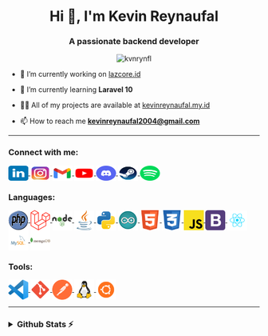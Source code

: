 <h1 align="center">Hi 👋, I'm Kevin Reynaufal</h1>
<h3 align="center">A passionate backend developer</h3>

<p align="center"> <img src="https://komarev.com/ghpvc/?username=kvnrynfl&label=Profile%20views&color=0e75b6&style=flat"
        alt="kvnrynfl" /> </p>

- 🔭 I’m currently working on [lazcore.id](https://lazcore.id/)

- 🌱 I’m currently learning **Laravel 10**

- 👨‍💻 All of my projects are available at [kevinreynaufal.my.id](kevinreynaufal.my.id)

- 📫 How to reach me **kevinreynaufal2004@gmail.com**

---

<h3 align="left">Connect with me:</h3>
<p align="left">
    <a href="https://linkedin.com/in/kevinreynaufal" target="blank">
        <img align="center" src="./Assets/SocialMedia/linkedin.svg" alt="kevinreynaufal" height="30" width="40" />
    </a>
    <a href="https://instagram.com/kvnrynfl_" target="blank">
        <img align="center" src="./Assets/SocialMedia/instagram.svg" alt="kvnrynfl_" height="30" width="40" />
    </a>
    <a href="mailto:kevinreynaufal2004@gmail.com" target="blank">
        <img align="center" src="./Assets/SocialMedia/email.svg" alt="kevinreynaufal2004@gmail.com" height="30" width="40" />
    </a>
    <a href="https://www.youtube.com/c/kevinreynaufal" target="blank">
        <img align="center" src="./Assets/SocialMedia/youtube.svg" alt="kevinreynaufal" height="30" width="40" />
    </a>
    <a href="https://discord.com/users/252038869703196672" target="blank">
        <img align="center" src="./Assets/SocialMedia/discord.svg" alt="kvnrynfl_" height="30" width="40" />
    </a>
    <a href="https://steamcommunity.com/id/kvnrynfl_/" target="blank">
        <img align="center" src="./Assets/SocialMedia/steam.svg" alt="kvnrynfl_" height="30" width="40" />
    </a>
    <a href="https://open.spotify.com/user/i59dab0h1wyduqist5ii8u0il?si=2e76df49fc9940cb" target="blank">
        <img align="center" src="./Assets/SocialMedia/spotify.svg" alt="Rey" height="30" width="40" />
    </a>
</p>

<h3 align="left">Languages:</h3>
<p align="left">
    <a href="https://www.php.net/" target="_blank" rel="noreferrer">
        <img align="center" src="./Assets/Skills/php.svg" alt="php" width="40" height="40" />
    </a>
    <a href="https://laravel.com/" target="_blank" rel="noreferrer">
        <img align="center" src="./Assets/Skills/laravel.svg" alt="laravel" width="40" height="40" />
    </a>
    <a href="https://nodejs.org/" target="_blank" rel="noreferrer">
        <img align="center" src="./Assets/Skills/nodejs.svg" alt="nodejs" width="40" height="40" />
    </a>
    <a href="https://www.java.com/" target="_blank" rel="noreferrer">
        <img align="center" src="./Assets/Skills/java.svg" alt="java" width="40" height="40" />
    </a>
    <a href="https://www.python.org/" target="_blank" rel="noreferrer">
        <img align="center" src="./Assets/Skills/python.svg" alt="python" width="40" height="40" />
    </a>
    <a href="https://www.arduino.cc/" target="_blank" rel="noreferrer">
        <img align="center" src="./Assets/Skills/arduino.svg" alt="arduino" width="40" height="40" />
    </a>
    <a href="https://www.w3schools.com/html/" target="_blank" rel="noreferrer">
        <img align="center" src="./Assets/Skills/html.svg" alt="html" width="40" height="40" />
    </a>
    <a href="https://www.w3schools.com/css/" target="_blank" rel="noreferrer">
        <img align="center" src="./Assets/Skills/css.svg" alt="css" width="40" height="40" />
    </a>
    <a href="https://www.w3schools.com/js/" target="_blank" rel="noreferrer">
        <img align="center" src="./Assets/Skills/javascript.svg" alt="javascript" width="40" height="40" />
    </a>
    <a href="https://getbootstrap.com" target="_blank" rel="noreferrer">
        <img align="center" src="./Assets/Skills/bootstrap.svg" alt="bootstrap" width="40" height="40" />
    </a>
    <a href="https://react.dev/" target="_blank" rel="noreferrer">
        <img align="center" src="./Assets/Skills/reactjs.svg" alt="react" width="40" height="40" />
    </a>
    <a href="https://www.mysql.com/" target="_blank" rel="noreferrer">
        <img align="center" src="./Assets/Skills/mysql.svg" alt="mysql" width="40" height="40" />
    </a>
    <a href="https://www.mongodb.com/" target="_blank" rel="noreferrer">
        <img align="center" src="./Assets/Skills/mongodb.svg" alt="mongodb" width="40" height="40" />
    </a>
</p>

<h3 align="left">Tools:</h3>
<p>
    <a href="https://code.visualstudio.com/" target="_blank" rel="noreferrer">
        <img align="center" src="./Assets/Skills/vscode.svg" alt="vscode" width="40" height="40" />
    </a>
    <a href="https://git-scm.com/" target="_blank" rel="noreferrer">
        <img align="center" src="./Assets/Skills/git.svg" alt="git" width="40" height="40" />
    </a>
    <a href="https://www.postman.com/" target="_blank" rel="noreferrer">
        <img align="center" src="./Assets/Skills/postman.svg" alt="postman" width="40" height="40" />
    </a>
    <a href="https://www.linux.org/" target="_blank" rel="noreferrer">
        <img align="center" src="./Assets/Skills/linux.svg" alt="linux" width="40" height="40" />
    </a>
    <a href="https://ubuntu.com/" target="_blank" rel="noreferrer">
        <img align="center" src="./Assets/Skills/linux_ubuntu.svg" alt="ubuntu" width="40" height="40" />
    </a>
</p>

---

<h3>
<details>
    <summary>Github Stats ⚡</summary>
    <div align="center">
        <a herf="https://github.com/kvnrynfl/">
            <img
                src="http://github-profile-summary-cards.vercel.app/api/cards/profile-details?username=kvnrynfl&theme=2077" />
        </a>
        <a herf="https://github.com/kvnrynfl/">
            <img
                src="http://github-profile-summary-cards.vercel.app/api/cards/repos-per-language?username=kvnrynfl&theme=2077" />
        </a>
        <a herf="https://github.com/kvnrynfl/">
            <img
                src="http://github-profile-summary-cards.vercel.app/api/cards/most-commit-language?username=kvnrynfl&theme=2077" />
        </a>
        <a herf="https://github.com/kvnrynfl/">
            <img src="http://github-profile-summary-cards.vercel.app/api/cards/stats?username=kvnrynfl&theme=2077" />
        </a>
        <a herf="https://github.com/kvnrynfl/">
            <img
                src="http://github-profile-summary-cards.vercel.app/api/cards/productive-time?username=kvnrynfl&theme=2077&utcOffset=8" />
        </a>
    </div>
</details>
<h3>
